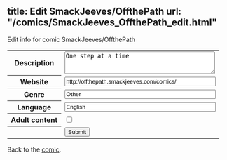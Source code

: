title: Edit SmackJeeves/OffthePath
url: "/comics/SmackJeeves_OffthePath_edit.html"
---
Edit info for comic SmackJeeves/OffthePath

<form name="comic" action="http://gaepostmail.appspot.com/comic/" method="post">
<table class="comicinfo">
<tr>
<th>Description</th><td><textarea name="description" cols="40" rows="3">One step at a time</textarea></td>
</tr>
<tr>
<th>Website</th><td><input type="text" name="url" value="http://offthepath.smackjeeves.com/comics/" size="40"/></td>
</tr>
<tr>
<th>Genre</th><td><input type="text" name="genre" value="Other" size="40"/></td>
</tr>
<tr>
<th>Language</th><td><input type="text" name="language" value="English" size="40"/></td>
</tr>
<tr>
<th>Adult content</th><td><input type="checkbox" name="adult" value="adult" /></td>
</tr>
<tr>
<th></th><td>
<input type="hidden" name="comic" value="SmackJeeves_OffthePath" />
<input type="submit" name="submit" value="Submit" />
</td>
</tr>
</table>
</form>

Back to the [comic](SmackJeeves_OffthePath.html).
